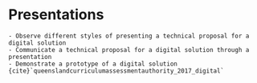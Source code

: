 # Presentations


```{admonition} Unit 3 subject matter covered:
- Observe different styles of presenting a technical proposal for a digital solution
- Communicate a technical proposal for a digital solution through a presentation
- Demonstrate a prototype of a digital solution
{cite}`queenslandcurriculumassessmentauthority_2017_digital`
```
